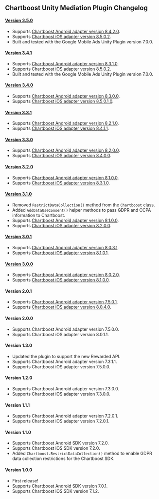 ## Chartboost Unity Mediation Plugin Changelog

#### [Version 3.5.0](https://dl.google.com/googleadmobadssdk/mediation/unity/chartboost/ChartboostUnityAdapter-3.5.0.zip)
- Supports [Chartboost Android adapter version 8.4.2.0](https://github.com/googleads/googleads-mobile-android-mediation/blob/master/ThirdPartyAdapters/chartboost/CHANGELOG.md#version-8420).
- Supports [Chartboost iOS adapter version 8.5.0.2](https://github.com/googleads/googleads-mobile-ios-mediation/blob/master/adapters/Chartboost/CHANGELOG.md#version-8502).
- Built and tested with the Google Mobile Ads Unity Plugin version 7.0.0.

#### [Version 3.4.1](https://dl.google.com/googleadmobadssdk/mediation/unity/chartboost/ChartboostUnityAdapter-3.4.1.zip)
- Supports [Chartboost Android adapter version 8.3.1.0](https://github.com/googleads/googleads-mobile-android-mediation/blob/master/ThirdPartyAdapters/chartboost/CHANGELOG.md#version-8310).
- Supports [Chartboost iOS adapter version 8.5.0.2](https://github.com/googleads/googleads-mobile-ios-mediation/blob/master/adapters/Chartboost/CHANGELOG.md#version-8502).
- Built and tested with the Google Mobile Ads Unity Plugin version 7.0.0.

#### [Version 3.4.0](https://dl.google.com/googleadmobadssdk/mediation/unity/chartboost/ChartboostUnityAdapter-3.4.0.zip)
- Supports [Chartboost Android adapter version 8.3.0.0](https://github.com/googleads/googleads-mobile-android-mediation/blob/master/ThirdPartyAdapters/chartboost/CHANGELOG.md#version-8300).
- Supports [Chartboost iOS adapter version 8.5.0.1.0](https://github.com/googleads/googleads-mobile-ios-mediation/blob/master/adapters/Chartboost/CHANGELOG.md#version-85010).

#### [Version 3.3.1](https://dl.google.com/googleadmobadssdk/mediation/unity/chartboost/ChartboostUnityAdapter-3.3.1.zip)
- Supports [Chartboost Android adapter version 8.2.1.0](https://github.com/googleads/googleads-mobile-android-mediation/blob/master/ThirdPartyAdapters/chartboost/CHANGELOG.md#version-8210).
- Supports [Chartboost iOS adapter version 8.4.1.1](https://github.com/googleads/googleads-mobile-ios-mediation/blob/master/adapters/Chartboost/CHANGELOG.md#version-8411).

#### [Version 3.3.0](https://dl.google.com/googleadmobadssdk/mediation/unity/chartboost/ChartboostUnityAdapter-3.3.0.zip)
- Supports [Chartboost Android adapter version 8.2.0.0](https://github.com/googleads/googleads-mobile-android-mediation/blob/master/ThirdPartyAdapters/chartboost/CHANGELOG.md#version-8200).
- Supports [Chartboost iOS adapter version 8.4.0.0](https://github.com/googleads/googleads-mobile-ios-mediation/blob/master/adapters/Chartboost/CHANGELOG.md#version-8400).

#### [Version 3.2.0](https://dl.google.com/googleadmobadssdk/mediation/unity/chartboost/ChartboostUnityAdapter-3.2.0.zip)
- Supports [Chartboost Android adapter version 8.1.0.0](https://github.com/googleads/googleads-mobile-android-mediation/blob/master/ThirdPartyAdapters/chartboost/CHANGELOG.md#version-8100).
- Supports [Chartboost iOS adapter version 8.3.1.0](https://github.com/googleads/googleads-mobile-ios-mediation/blob/master/adapters/Chartboost/CHANGELOG.md#version-8310).

#### [Version 3.1.0](https://dl.google.com/googleadmobadssdk/mediation/unity/chartboost/ChartboostUnityAdapter-3.1.0.zip)
- Removed `RestrictDataCollection()` method from the `Chartboost` class.
- Added `AddDataUseConsent()` helper methods to pass GDPR and CCPA information to Chartboost.
- Supports [Chartboost Android adapter version 8.1.0.0](https://github.com/googleads/googleads-mobile-android-mediation/blob/master/ThirdPartyAdapters/chartboost/CHANGELOG.md#version-8100).
- Supports [Chartboost iOS adapter version 8.2.0.0](https://github.com/googleads/googleads-mobile-ios-mediation/blob/master/adapters/Chartboost/CHANGELOG.md#version-8200).

#### [Version 3.0.1](https://dl.google.com/googleadmobadssdk/mediation/unity/chartboost/ChartboostUnityAdapter-3.0.1.zip)
- Supports [Chartboost Android adapter version 8.0.3.1](https://github.com/googleads/googleads-mobile-android-mediation/blob/master/ThirdPartyAdapters/chartboost/CHANGELOG.md#version-8031).
- Supports [Chartboost iOS adapter version 8.1.0.1](https://github.com/googleads/googleads-mobile-ios-mediation/blob/master/adapters/Chartboost/CHANGELOG.md#version-8101).

#### [Version 3.0.0](https://dl.google.com/googleadmobadssdk/mediation/unity/chartboost/ChartboostUnityAdapter-3.0.0.zip)
- Supports [Chartboost Android adapter version 8.0.2.0](https://github.com/googleads/googleads-mobile-android-mediation/blob/master/ThirdPartyAdapters/chartboost/CHANGELOG.md#version-8020).
- Supports [Chartboost iOS adapter version 8.1.0.0](https://github.com/googleads/googleads-mobile-ios-mediation/blob/master/adapters/Chartboost/CHANGELOG.md#version-8100).

#### Version 2.0.1
- Supports [Chartboost Android adapter version 7.5.0.1](https://github.com/googleads/googleads-mobile-android-mediation/blob/master/ThirdPartyAdapters/chartboost/CHANGELOG.md#version-7501).
- Supports [Chartboost iOS adapter version 8.0.4.0](https://github.com/googleads/googleads-mobile-ios-mediation/blob/master/adapters/Chartboost/CHANGELOG.md#version-8040).

#### Version 2.0.0
- Supports Chartboost Android adapter version 7.5.0.0.
- Supports Chartboost iOS adapter version 8.0.1.1.

#### Version 1.3.0
- Updated the plugin to support the new Rewarded API.
- Supports Chartboost Android adapter version 7.3.1.1.
- Supports Chartboost iOS adapter version 7.5.0.0.

#### Version 1.2.0
- Supports Chartboost Android adapter version 7.3.0.0.
- Supports Chartboost iOS adapter version 7.3.0.0.

#### Version 1.1.1
- Supports Chartboost Android adapter version 7.2.0.1.
- Supports Chartboost iOS adapter version 7.2.0.1.

#### Version 1.1.0
- Supports Chartboost Android SDK version 7.2.0.
- Supports Chartboost iOS SDK version 7.2.0.
- Added `Chartboost.RestrictDataCollection()` method to enable GDPR data collection restrictions for the Chartboost SDK.

#### Version 1.0.0
- First release!
- Supports Chartboost Android SDK version 7.0.1.
- Supports Chartboost iOS SDK version 7.1.2.
